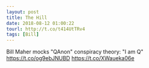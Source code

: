 ```yaml
---
layout: post
title: The Hill
date: 2018-08-12 01:00:22
tourl: http://t.co/t414UtTRv4
tags: [Bill]
---
```

Bill Maher mocks "QAnon" conspiracy theory: "I am Q" https://t.co/og9ebJNUBD https://t.co/XWaueka06e
